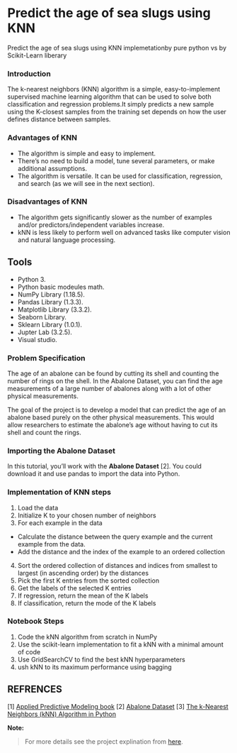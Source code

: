 # Predict the age of sea slugs using KNN
Predict the age of sea slugs using KNN implemetationby pure python vs by Scikit-Learn liberary
### Introduction
The k-nearest neighbors (KNN) algorithm is a simple, easy-to-implement supervised machine learning algorithm that can be used to solve both classification and regression problems.It simply predicts a new sample using the K-closest samples from the training set depends on how the user defines distance between samples.

### Advantages of KNN
* The algorithm is simple and easy to implement.
* There’s no need to build a model, tune several parameters, or make additional assumptions.
* The algorithm is versatile. It can be used for classification, regression, and search (as we will see in the next section).

### Disadvantages of KNN
* The algorithm gets significantly slower as the number of examples and/or predictors/independent variables increase.
* kNN is less likely to perform well on advanced tasks like computer vision and natural language processing.

## Tools

* Python 3.
* Python basic modeules math.
* NumPy Library (1.18.5).
* Pandas Library (1.3.3).
* Matplotlib Library (3.3.2).
* Seaborn Library.
* Sklearn Library (1.0.1).
* Jupter Lab (3.2.5).
* Visual studio.

### Problem Specification
The age of an abalone can be found by cutting its shell and counting the number of rings on the shell. In the Abalone Dataset, you can find the age measurements of a large number of abalones along with a lot of other physical measurements.

The goal of the project is to develop a model that can predict the age of an abalone based purely on the other physical measurements. This would allow researchers to estimate the abalone’s age without having to cut its shell and count the rings.

### Importing the Abalone Dataset
In this tutorial, you’ll work with the **Abalone Dataset** [2]. You could download it and use pandas to import the data into Python.

### Implementation of KNN steps
1. Load the data
2. Initialize K to your chosen number of neighbors
3. For each example in the data
  * Calculate the distance between the query example and the current example from the data.
  * Add the distance and the index of the example to an ordered collection
4. Sort the ordered collection of distances and indices from smallest to largest (in ascending order) by the distances
5. Pick the first K entries from the sorted collection
6. Get the labels of the selected K entries
7. If regression, return the mean of the K labels
8. If classification, return the mode of the K labels

### Notebook Steps
1. Code the kNN algorithm from scratch in NumPy
2. Use the scikit-learn implementation to fit a kNN with a minimal amount of code
3. Use GridSearchCV to find the best kNN hyperparameters
4. ush kNN to its maximum performance using bagging

## REFRENCES
</center>

[1] [Applied Predictive Modeling book](https://www.amazon.com/Applied-Predictive-Modeling-Max-Kuhn/dp/1461468485)
[2] [Abalone Dataset](https://archive.ics.uci.edu/ml/datasets/abalone)
[3] [The k-Nearest Neighbors (kNN) Algorithm in Python](https://realpython.com/knn-python/)

**Note:**
> For more details see the project explination from [here]().
